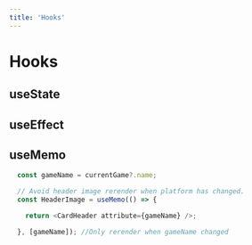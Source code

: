 ```yaml
---
title: 'Hooks'
---
```


# Hooks

## useState

## useEffect

## useMemo
```javascript
  const gameName = currentGame?.name;

  // Avoid header image rerender when platform has changed.
  const HeaderImage = useMemo(() => {

  	return <CardHeader attribute={gameName} />;

  }, [gameName]); //Only rerender when gameName changed
```